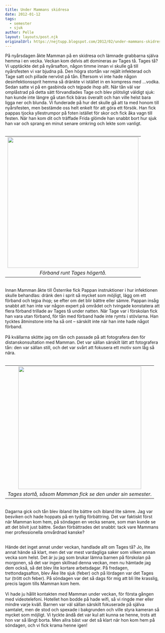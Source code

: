 ```yaml
---
title: Under Mammans skidresa
date: 2012-01-12
tags: 
  - semester
  - sjuk	
author: Pelle
layout: layouts/post.njk
originalUrl: https://nejtupp.blogspot.com/2012/02/under-mammans-skidresa.html
---
```


På nyårsdagen åkte Mamman på en skidresa och lämnade grabbarna själva hemma i en vecka. Veckan kom delvis att domineras av Tages tå. Tages tå? Vi upptäckte det på nyårsafton, någon timme innan vi skulle gå till nyårsfesten vi var bjudna på. Den högra stortån var rejält infekterad och Tage satt och pillade nervöst på tån. Eftersom vi inte hade någon desinfektionssprit hemma så dränkte vi istället in en kompress med ...vodka. Sedan satte vi på en gasbinda och tejpade ihop allt. När tån väl var omplåstrad på detta sätt förvandlades Tage och blev plötsligt väldigt sjuk: han kunde inte längre gå utan fick bäras överallt och han ville helst bara ligga ner och blunda. Vi funderade på hur det skulle gå att ta med honom till nyårsfesten, men bestämde oss helt enkelt för att göra ett försök. Han fick pappas tjocka yllestrumpor på foten istället för skor och fick åka vagn till festen. När han kom dit och träffade Frida glömde han snabbt bort hur sjuk han var och sprang en minut senare omkring och lekte som vanligt.<br><br><table align="center" cellpadding="0" cellspacing="0" class="tr-caption-container" style="margin-left: auto; margin-right: auto; text-align: center;"><tbody><tr><td style="text-align: center;"><img src="../../../../img/Tages+ta%CC%8A-_MG_0740.jpg" width="426"></td></tr><tr><td class="tr-caption" style="text-align: center;"><i>Förband runt Tages högertå.</i></td></tr></tbody></table><br>Innan Mamman åkte till Österrike fick Pappan instruktioner i hur infektionen skulle behandlas: dränk den i sprit så mycket som möjligt, lägg om ett förband och tejpa ihop; se efter om det blir bättre eller sämre. Pappan insåg snabbt att han inte var någon expert på området och tvingade konstatera att flera förband trillade av Tages tå under natten. När Tage var i förskolan fick han vara utan förband, för tån med förband hade inte rymts i stövlarna. Han tycktes åtminstone inte ha så ont – särskilt inte när han inte hade något förband.<br><br>På kvällarna skötte jag om tån och passade på att fotografera den för distanskonsultation med Mamman. Det var sällan särskilt lätt att fotografera tån: den var sällan still, och det var svårt att fokusera ett motiv som låg så nära.<br><br><table align="center" cellpadding="0" cellspacing="0" class="tr-caption-container" style="margin-left: auto; margin-right: auto; text-align: center;"><tbody><tr><td style="text-align: center;"><img src="../../../../img/collage.png" width="400"></td></tr><tr><td class="tr-caption" style="text-align: center;"><i>Tages stortå, såsom Mamman fick se den under sin semester.</i></td></tr></tbody></table><br>Dagarna gick och tån blev ibland lite bättre och ibland lite sämre. Jag var besviken och hade hoppats på en tydlig förbättring. Det var faktiskt först när Mamman kom hem, på söndagen en vecka senare, som man kunde se att det blivit just bättre. Sedan förbättrades det snabbt: tack vare Mammans mer professionella omvårdnad kanske?<br><div class="separator" style="clear: both; text-align: center;"><br></div>Hände det inget annat under veckan, handlade allt om Tages tå? Jo, lite annat hände så klart, men det var mest vardagliga saker som vilken annan vecka som helst. Det är ju jag som brukar lämna barnen på förskolan på morgonen, så det var ingen skillnad denna veckan, men nu hämtade jag dem också, så det blev lite kortare arbetsdagar. På fredagen, trettondagsafton, blev Åke lite sjuk (feber) och på lördagen var det Tages tur (trött och feber). På söndagen var det så dags för mig att bli lite krasslig, precis lagom tills Mamman kom hem.<br><br>Vi hade ju hållit kontakten med Mamman under veckan, för första gången med videotelefoni. Hotellet hon bodde på hade wifi, så vi ringde mer eller mindre varje kväll. Barnen var väl sällan särskilt fokuserade på själva samtalet, men de stod och spexade i bakgrunden och ville styra kameran så mycket som möjligt. Vi tyckte ändå det var kul att kunna se henne, trots att hon var så långt borta. Men allra bäst var det så klart när hon kom hem på söndagen, och vi fick krama henne igen!
